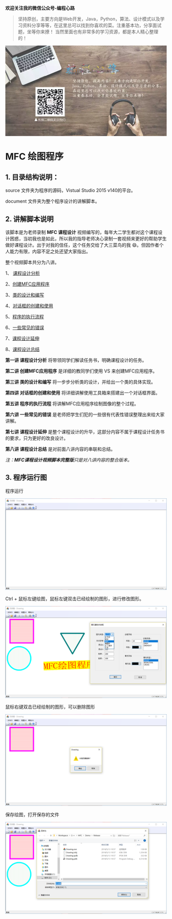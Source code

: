 **欢迎关注我的微信公众号-编程心路**

> 坚持原创，主要方向是Web开发，Java，Python，算法、设计模式以及学习资料分享等等，在这里总可以找到你喜欢的菜。注重基本功，分享面试题，坐等你来撩！
> 当然里面也有非常多的学习资源，都是本人精心整理的！

![编程心路](./images/微信公众号二维码.png)



# MFC 绘图程序

## 1. 目录结构说明：

source 文件夹为程序的源码，Vistual Studio 2015 v140的平台。

document 文件夹为整个程序设计的讲解脚本。

## 2. 讲解脚本说明

该脚本是为老师录制 **MFC 课程设计** 视频编写的，每年大二学生都对这个课程设计困惑，当初我也是如此，所以我的指导老师决心录制一套视频来更好的帮助学生做好课程设计。出于对我的信任，这个任务交给了大三菜鸟的我 :smile:。但因作者个人能力有限，内容不足之处还望大家指出。

整个视频脚本共分为八讲。

1、 [课程设计分析](./document/1-课程设计分析.md)

2、[创建MFC应用程序](./document/2-创建MFC应用程序.md)

3、[类的设计和编写](./document/3-类的设计和编写.md)

4、[对话框的创建和使用](./document/4-对话框的创建和使用.md)

5、[程序的执行流程](./document/5-程序的执行流程.md)

6、[一些常见的错误](./document/6-一些常见的错误.md)

7、[课程设计延伸](./document/7-课程设计延伸.md)

8、[课程设计总结](./document/8-课程设计总结.md)

**第一讲 课程设计分析** 将带领同学们解读任务书，明确课程设计的任务。

**第二讲 创建MFC应用程序** 是详细的教同学们使用 VS 来创建MFC应用程序。

**第三讲 类的设计和编写** 将一步步分析类的设计，并给出一个类的具体实现。

**第四讲 对话框的创建和使用** 将详细讲解使用工具箱来搭建出一个对话框界面。

**第五讲 程序的执行流程** 将讲解MFC应用程序绘制图像的整个过程。

**第六讲 一些常见的错误** 是老师把学生们犯的一些很有代表性错误整理出来给大家讲解。

**第七讲 课程设计延伸** 是整个课程设计的升华，这部分内容不属于课程设计任务书的要求，只为更好的改良设计。

**第八讲 课程设计总结** 是对前面八讲内容的串联和总结。

*注：**MFC课程设计视频脚本完整版**只是对八讲内容的整合版本。*

## 3. 程序运行图

程序运行

![程序运行](./document/images/程序运行.png)

Ctrl + 鼠标左键绘图，鼠标左键双击已经绘制的图形，进行修改图形。

![绘图](./document/images/绘图.png)

鼠标右键双击已经绘制的图形，可以删除图形

![删除图形](./document/images/删除图形.png)

保存绘图，打开保存的文件

![保存绘图](./document/images/保存绘图.png)
